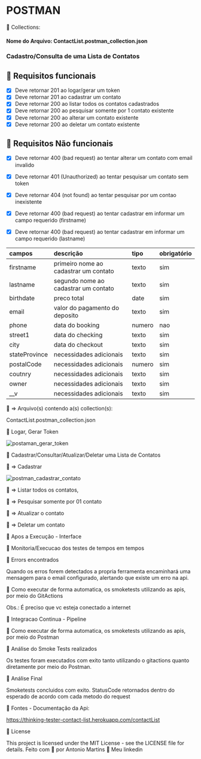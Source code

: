 # POSTMAN

🚀 Collections:
#### Nome do Arquivo: ContactList.postman_collection.json

### Cadastro/Consulta de uma Lista de Contatos
## 🔖 Requisitos funcionais
- [X] Deve retornar 201 ao logar/gerar um token
- [X] Deve retornar 201 ao cadastrar um contato
- [X] Deve retornar 200 ao listar todos os contatos cadastrados
- [X] Deve retornar 200 ao pesquisar somente por 1 contato existente
- [X] Deve retornar 200 ao alterar um contato existente
- [X] Deve retornar 200 ao deletar um contato existente

## 🔖 Requisitos Não funcionais
- [X] Deve retornar 400 (bad request) ao tentar alterar um contato com email invalido
- [X] Deve retornar 401 (Unauthorized) ao tentar pesquisar um contato sem token
- [X] Deve retornar 404 (not found) ao tentar pesquisar por um contao inexistente
- [X] Deve retornar 400 (bad request) ao tentar cadastrar em informar um campo requerido (firstname)
- [X] Deve retornar 400 (bad request) ao tentar cadastrar em informar um campo requerido (lastname)


| campos             | descrição                              | tipo     | obrigatório |
| :----------------- | :------------------------------------- | :------- | :---------- |
| firstname          | primeiro nome ao cadastrar um contato  | texto    | sim         |
| lastname           | segundo nome ao cadastrar um contato   | texto    | sim         |
| birthdate          | preco total                            | date     | sim         |
| email              | valor do pagamento do deposito         | texto    | sim         |
| phone              | data do booking                        | numero   | nao         |
| street1            | data do checking                       | texto    | sim         |
| city               | data do checkout                       | texto    | sim         |
| stateProvince      | necessidades adicionais                | texto    | sim         |
| postalCode         | necessidades adicionais                | numero   | sim         |
| coutnry            | necessidades adicionais                | texto    | sim         |
| owner              | necessidades adicionais                | texto    | sim         |
| __v                | necessidades adicionais                | texto    | sim         |


🔖 => Arquivo(s) contendo a(s) collection(s):

ContactList.postman_collection.json


🚀 Logar, Gerar Token

![postaman_gerar_token](https://github.com/antoniogmartins/Services/assets/35534493/b6e1a825-ce27-44e1-9b1e-7a181fb36a06)


🚀 Cadastrar/Consultar/Atualizar/Deletar uma Lista de Contatos

🔖 => Cadastrar

![postman_cadastrar_contato](https://github.com/antoniogmartins/Services/assets/35534493/a2c78138-1afa-4d6c-9d81-20c725bb2695)


🔖 => Listar todos os contatos,




🔖 => Pesquisar somente por 01 contato



🔖 => Atualizar o contato



🔖 => Deletar um contato



🚀 Apos a Execução - Interface



🚀 Monitoria/Execucao dos testes de tempos em tempos



🚀 Errors encontrados

Quando os erros forem detectados a propria ferramenta encaminhará uma mensagem para o email configurado, alertando que existe um erro na api.



🚀 Como executar de forma automatica, os smoketests utilizando as apis, por meio do GitActions

Obs.: É preciso que vc esteja conectado a internet

🚀 Integracao Continua - Pipeline




🚀 Como executar de forma automatica, os smoketests utilizando as apis, por meio do Postman



🚀 Análise do Smoke Tests realizados

Os testes foram executados com exito tanto utilizando o gitactions quanto diretamente por meio do Postman.

🚀 Análise Final

Smoketests concluidos com exito. StatusCode retornados dentro do esperado de acordo com cada metodo do request

🚀 Fontes - Documentação da Api:

https://thinking-tester-contact-list.herokuapp.com/contactList

📝 License

This project is licensed under the MIT License - see the LICENSE file for details.
Feito com 💜  por Antonio Martins 👋   Meu linkedin

